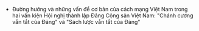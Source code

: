 - Đường hướng và những vấn đề cơ bản của cách mạng Việt Nam trong hai văn kiện Hội nghị thành lập Đảng Cộng sản Việt Nam: "Chánh cương vắn tắt của Đảng" và "Sách lược vắn tắt của Đảng"